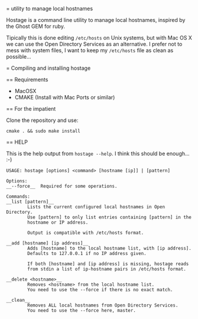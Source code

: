 = utility to manage local hostnames

Hostage is a command line utility to manage local hostnames, inspired by the Ghost GEM for ruby.

Tipically this is done editing `/etc/hosts` on Unix systems, but with Mac OS X we can use the Open Directory Services as an alternative. I prefer not to mess with system files, I want to keep my `/etc/hosts` file as clean as possible...

= Compiling and installing hostage

== Requirements

* MacOSX
* CMAKE (Install with Mac Ports or similar)

== For the impatient

Clone the repository and use:

    cmake . && sudo make install

== HELP

This is the help output from `hostage --help`. I think this should be enough... :-)

	USAGE: hostage [options] <command> [hostname [ip]] | [pattern]

	Options:
	__--force__  Required for some operations.

	Commands:
	__list [pattern]__
	        Lists the current configured local hostnames in Open Directory.
	        Use [pattern] to only list entries containing [pattern] in the
	        hostname or IP address.

	        Output is compatible with /etc/hosts format.

	__add [hostname] [ip address]__
	        Adds [hostname] to the local hostname list, with [ip address].
	        Defaults to 127.0.0.1 if no IP address given.

	        If both [hostname] and [ip address] is missing, hostage reads
	        from stdin a list of ip-hostname pairs in /etc/hosts format.

	__delete <hostname>__
	        Removes <hostname> from the local hostname list.
	        You need to use the --force if there is no exact match.

	__clean__
	        Removes ALL local hostnames from Open Directory Services.
	        You need to use the --force here, master.
